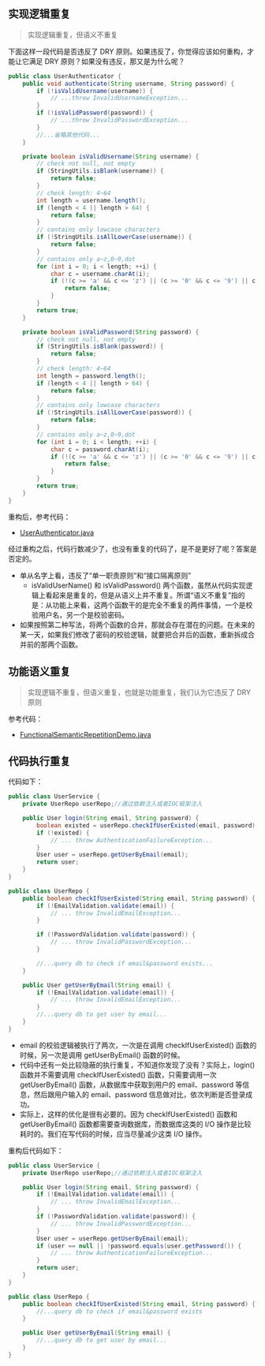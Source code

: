 ## 实现逻辑重复

> 实现逻辑重复，但语义不重复

下面这样一段代码是否违反了 DRY 原则。如果违反了，你觉得应该如何重构，才能让它满足 DRY 原则？如果没有违反，那又是为什么呢？

```java
public class UserAuthenticator {
    public void authenticate(String username, String password) {
        if (!isValidUsername(username)) {
            // ...throw InvalidUsernameException...
        }
        if (!isValidPassword(password)) {
            // ...throw InvalidPasswordException...
        }
        //...省略其他代码...
    }

    private boolean isValidUsername(String username) {
        // check not null, not empty
        if (StringUtils.isBlank(username)) {
            return false;
        }
        // check length: 4~64
        int length = username.length();
        if (length < 4 || length > 64) {
            return false;
        }
        // contains only lowcase characters
        if (!StringUtils.isAllLowerCase(username)) {
            return false;
        }
        // contains only a~z,0~9,dot
        for (int i = 0; i < length; ++i) {
            char c = username.charAt(i);
            if (!(c >= 'a' && c <= 'z') || (c >= '0' && c <= '9') || c == '.') {
                return false;
            }
        }
        return true;
    }

    private boolean isValidPassword(String password) {
        // check not null, not empty
        if (StringUtils.isBlank(password)) {
            return false;
        }
        // check length: 4~64
        int length = password.length();
        if (length < 4 || length > 64) {
            return false;
        }
        // contains only lowcase characters
        if (!StringUtils.isAllLowerCase(password)) {
            return false;
        }
        // contains only a~z,0~9,dot
        for (int i = 0; i < length; ++i) {
            char c = password.charAt(i);
            if (!(c >= 'a' && c <= 'z') || (c >= '0' && c <= '9') || c == '.') {
                return false;
            }
        }
        return true;
    }
}
```

重构后，参考代码：

- [UserAuthenticator.java](UserAuthenticator.java)

经过重构之后，代码行数减少了，也没有重复的代码了，是不是更好了呢？答案是否定的。

- 单从名字上看，违反了“单一职责原则”和“接口隔离原则”
    - isValidUserName() 和 isValidPassword()
      两个函数，虽然从代码实现逻辑上看起来是重复的，但是从语义上并不重复。所谓“语义不重复”指的是：从功能上来看，这两个函数干的是完全不重复的两件事情，一个是校验用户名，另一个是校验密码。
- 如果按照第二种写法，将两个函数的合并，那就会存在潜在的问题。在未来的某一天，如果我们修改了密码的校验逻辑，就要把合并后的函数，重新拆成合并前的那两个函数。

## 功能语义重复

> 实现逻辑不重复，但语义重复，也就是功能重复，我们认为它违反了 DRY 原则

参考代码：

- [FunctionalSemanticRepetitionDemo.java](FunctionalSemanticRepetitionDemo.java)

## 代码执行重复

代码如下：

```java
public class UserService {
    private UserRepo userRepo;//通过依赖注入或者IOC框架注入

    public User login(String email, String password) {
        boolean existed = userRepo.checkIfUserExisted(email, password);
        if (!existed) {
            // ... throw AuthenticationFailureException...
        }
        User user = userRepo.getUserByEmail(email);
        return user;
    }
}

public class UserRepo {
    public boolean checkIfUserExisted(String email, String password) {
        if (!EmailValidation.validate(email)) {
            // ... throw InvalidEmailException...
        }

        if (!PasswordValidation.validate(password)) {
            // ... throw InvalidPasswordException...
        }

        //...query db to check if email&password exists...
    }

    public User getUserByEmail(String email) {
        if (!EmailValidation.validate(email)) {
            // ... throw InvalidEmailException...
        }
        //...query db to get user by email...
    }
}
```

- email 的校验逻辑被执行了两次，一次是在调用 checkIfUserExisted() 函数的时候，另一次是调用 getUserByEmail() 函数的时候。
- 代码中还有一处比较隐蔽的执行重复，不知道你发现了没有？实际上，login() 函数并不需要调用 checkIfUserExisted() 函数，只需要调用一次
  getUserByEmail() 函数，从数据库中获取到用户的 email、password 等信息，然后跟用户输入的 email、password 信息做对比，依次判断是否登录成功。
- 实际上，这样的优化是很有必要的。因为 checkIfUserExisted() 函数和 getUserByEmail() 函数都需要查询数据库，而数据库这类的
  I/O 操作是比较耗时的。我们在写代码的时候，应当尽量减少这类 I/O 操作。

重构后代码如下：

```java
public class UserService {
    private UserRepo userRepo;//通过依赖注入或者IOC框架注入

    public User login(String email, String password) {
        if (!EmailValidation.validate(email)) {
            // ... throw InvalidEmailException...
        }
        if (!PasswordValidation.validate(password)) {
            // ... throw InvalidPasswordException...
        }
        User user = userRepo.getUserByEmail(email);
        if (user == null || !password.equals(user.getPassword()) {
            // ... throw AuthenticationFailureException...
        }
        return user;
    }
}

public class UserRepo {
    public boolean checkIfUserExisted(String email, String password) {
        //...query db to check if email&password exists
    }

    public User getUserByEmail(String email) {
        //...query db to get user by email...
    }
}
```